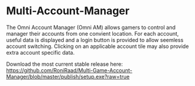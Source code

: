 # Multi-Account-Manager
The Omni Account Manager (Omni AM) allows gamers to control and manager their accounts from one convient location. For each account, useful data is displayed and a login button is provided to allow seemless account switching. Clicking on an applicable account tile may also provide extra account specific data.

Download the most current stable release here:
https://github.com/RoniRaad/Multi-Game-Account-Manager/blob/master/publish/setup.exe?raw=true
